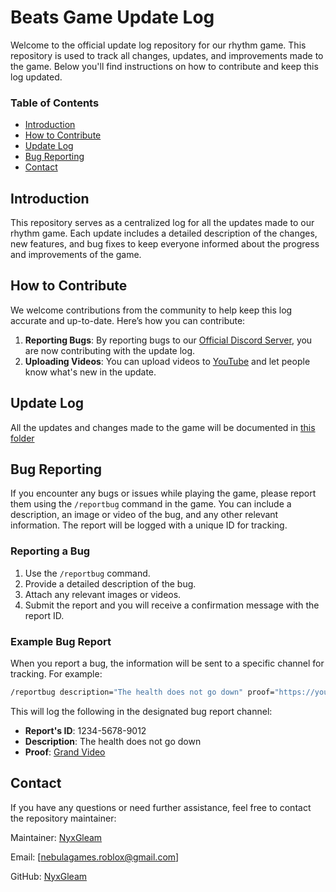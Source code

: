 # **Beats Game Update Log**

Welcome to the official update log repository for our rhythm game. This repository is used to track all changes, updates, and improvements made to the game. Below you'll find instructions on how to contribute and keep this log updated.

### Table of Contents

- [Introduction](#introduction)
- [How to Contribute](#how-to-contribute)
- [Update Log](#update-log)
- [Bug Reporting](#bug-reporting)
- [Contact](#contact)

## Introduction

This repository serves as a centralized log for all the updates made to our rhythm game. Each update includes a detailed description of the changes, new features, and bug fixes to keep everyone informed about the progress and improvements of the game.

## How to Contribute

We welcome contributions from the community to help keep this log accurate and up-to-date. Here’s how you can contribute:

1. **Reporting Bugs**: By reporting bugs to our [Official Discord Server](https://discord.gg/fjuPAffY), you are now contributing with the update log.
2. **Uploading Videos**: You can upload videos to [YouTube](https://www.youtube.com/) and let people know what's new in the update.

## Update Log

All the updates and changes made to the game will be documented in [this folder]()

## Bug Reporting

If you encounter any bugs or issues while playing the game, please report them using the `/reportbug` command in the game. You can include a description, an image or video of the bug, and any other relevant information. The report will be logged with a unique ID for tracking.

### Reporting a Bug

1. Use the `/reportbug` command.
2. Provide a detailed description of the bug.
3. Attach any relevant images or videos.
4. Submit the report and you will receive a confirmation message with the report ID.

### Example Bug Report

When you report a bug, the information will be sent to a specific channel for tracking. For example:

```sh
/reportbug description="The health does not go down" proof="https://youtu.be/dQw4w9WgXcQ?si=rirakqLKSDsasVqq"
```
This will log the following in the designated bug report channel:

- **Report's ID**: 1234-5678-9012
- **Description**: The health does not go down
- **Proof**: [Grand Video](https://youtu.be/dQw4w9WgXcQ?si=rirakqLKSDsasVqq)

## Contact

If you have any questions or need further assistance, feel free to contact the repository maintainer:

Maintainer: [NyxGleam](https://github.com/NyxGleam)

Email: [nebulagames.roblox@gmail.com]

GitHub: [NyxGleam](https://github.com/NyxGleam)
